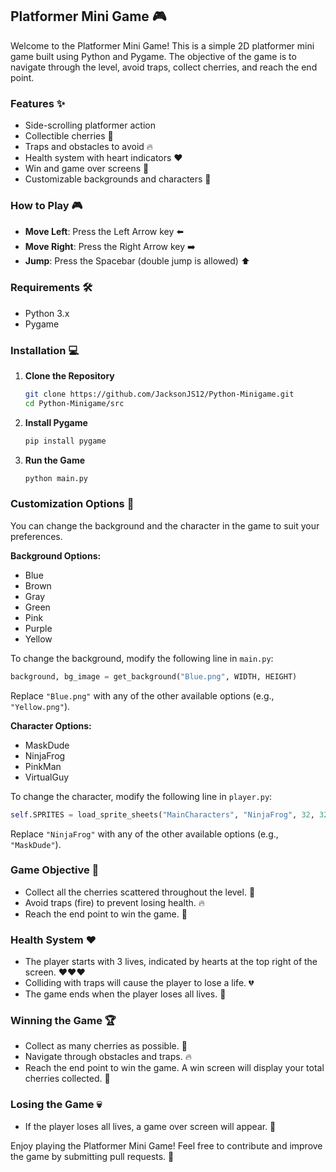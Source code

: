 ## Platformer Mini Game 🎮

Welcome to the Platformer Mini Game! This is a simple 2D platformer mini game built using Python and Pygame. The objective of the game is to navigate through the level, avoid traps, collect cherries, and reach the end point.

### Features ✨
- Side-scrolling platformer action
- Collectible cherries 🍒
- Traps and obstacles to avoid 🔥
- Health system with heart indicators ❤️
- Win and game over screens 🎉
- Customizable backgrounds and characters 🎨

### How to Play 🎮
- **Move Left**: Press the Left Arrow key ⬅️
- **Move Right**: Press the Right Arrow key ➡️
- **Jump**: Press the Spacebar (double jump is allowed) ⬆️

### Requirements 🛠️
- Python 3.x
- Pygame

### Installation 💻
1. **Clone the Repository**
   ```sh
   git clone https://github.com/JacksonJS12/Python-Minigame.git
   cd Python-Minigame/src
   ```

2. **Install Pygame**
   ```sh
   pip install pygame
   ```

3. **Run the Game**
   ```sh
   python main.py
   ```

### Customization Options 🎨
You can change the background and the character in the game to suit your preferences.

**Background Options:**
- Blue
- Brown
- Gray
- Green
- Pink
- Purple
- Yellow

To change the background, modify the following line in `main.py`:
```python
background, bg_image = get_background("Blue.png", WIDTH, HEIGHT)
```
Replace `"Blue.png"` with any of the other available options (e.g., `"Yellow.png"`).

**Character Options:**
- MaskDude
- NinjaFrog
- PinkMan
- VirtualGuy

To change the character, modify the following line in `player.py`:
```python
self.SPRITES = load_sprite_sheets("MainCharacters", "NinjaFrog", 32, 32, True)
```
Replace `"NinjaFrog"` with any of the other available options (e.g., `"MaskDude"`).

### Game Objective 🎯
- Collect all the cherries scattered throughout the level. 🍒
- Avoid traps (fire) to prevent losing health. 🔥
- Reach the end point to win the game. 🏁

### Health System ❤️
- The player starts with 3 lives, indicated by hearts at the top right of the screen. ❤️❤️❤️
- Colliding with traps will cause the player to lose a life. 💔
- The game ends when the player loses all lives. 🛑

### Winning the Game 🏆
- Collect as many cherries as possible. 🍒
- Navigate through obstacles and traps. 🔥
- Reach the end point to win the game. A win screen will display your total cherries collected. 🎉

### Losing the Game 💀
- If the player loses all lives, a game over screen will appear. 🛑

Enjoy playing the Platformer Mini Game! Feel free to contribute and improve the game by submitting pull requests. 🚀
